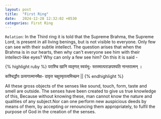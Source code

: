 ```yaml
---
layout: post
title:  "First Ring"
date:   2024-12-28 12:32:02 +0530
categories: First Ring 
---
```


`Relation`: In the Third ring it is told that the Supreme Brahma, the Supreme Lord, is present in all living benings, but is not visible to everyone. Only few can see with their subtle intellect. The question arises that when the Brahma is in our hearts, then why can't everyone see him with their intellect-like eyes? Why can only a few see him?
On this it is said -

{% highlight ruby %}
पराश्चि खानि व्यतृणत् स्वयंभू-
स्तस्मात्पराङपश्यति नान्तरात्मन् ।

कश्चिद्धौरः प्रत्यगात्मानमैक्ष-
दावृत्त चक्षुरमृतत्वमिच्छन ||
{% endhighlight %}

All these gross objects of the senses like sound, touch, form, taste and smell are outside. The senses have been created to give us true knowledge of this, Because without knowing these, man cannot know the nature and qualities of any subject.Nor can one perform new auspicious deeds by means of them, by accepting or renouncing them appropriately, to fulfil the purpose of God in the creation of the senses.


